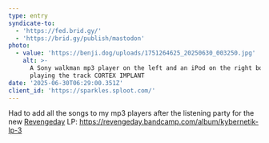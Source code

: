```yaml
---
type: entry
syndicate-to:
  - 'https://fed.brid.gy/'
  - 'https://brid.gy/publish/mastodon'
photo:
  - value: 'https://benji.dog/uploads/1751264625_20250630_003250.jpg'
    alt: >-
      A Sony walkman mp3 player on the left and an iPod on the right both
      playing the track CORTEX IMPLANT
date: '2025-06-30T06:29:00.351Z'
client_id: 'https://sparkles.sploot.com/'
---
```

Had to add all the songs to my mp3 players after the listening party for the new [Revengeday](https://corteximplant.com/@revengeday) LP: https://revengeday.bandcamp.com/album/kybernetik-lp-3
